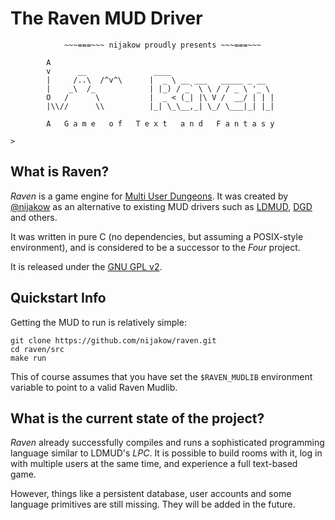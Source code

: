 # The Raven MUD Driver

```
            ~~~===~~~ nijakow proudly presents ~~~===~~~

        A
        v      __               ____
        |     /..\  /^v^\      |  _ \ __ ___   _____ _ __
        |    _\  /_            | |_) / _` \ \ / / _ \ '_ \
        O   /      \           |  _ < (_| |\ V /  __/ | | |
        |\\//      \\          |_| \_\__,_| \_/ \___|_| |_|

        A   G a m e   o f   T e x t   a n d   F a n t a s y

>
```

## What is Raven?

_Raven_ is a game engine for [Multi User Dungeons](https://en.wikipedia.org/wiki/MUD).
It was created by [@nijakow](https://github.com/nijakow) as an alternative
to existing MUD drivers such as [LDMUD](https://github.com/ldmud/ldmud),
[DGD](https://github.com/dworkin/dgd) and others.

It was written in pure C (no dependencies, but assuming a POSIX-style environment),
and is considered to be a successor to the _Four_ project.

It is released under the [GNU GPL v2](./LICENSE).

## Quickstart Info

Getting the MUD to run is relatively simple:

```
git clone https://github.com/nijakow/raven.git
cd raven/src
make run
```

This of course assumes that you have set the `$RAVEN_MUDLIB` environment
variable to point to a valid Raven Mudlib.

## What is the current state of the project?

_Raven_ already successfully compiles and runs a sophisticated programming
language similar to LDMUD's _LPC_. It is possible to build rooms with it,
log in with multiple users at the same time, and experience a full text-based
game.

However, things like a persistent database, user accounts and some language
primitives are still missing. They will be added in the future.
